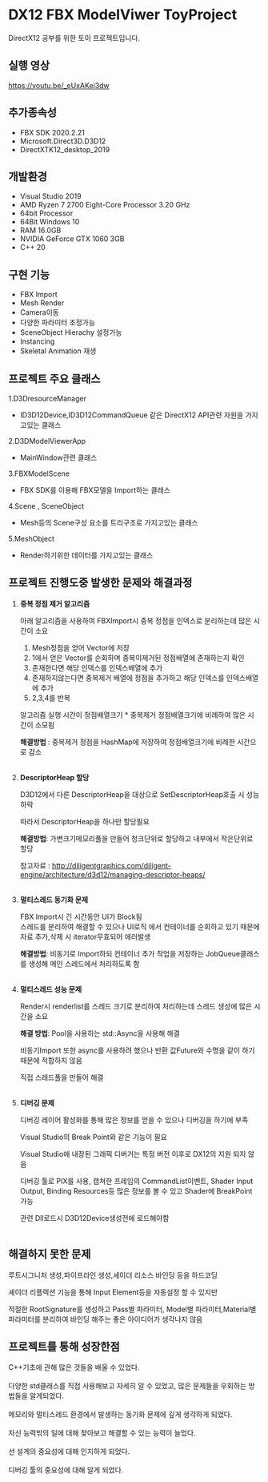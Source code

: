 # DX12 FBX ModelViwer ToyProject

DirectX12 공부를 위한 토이 프로젝트입니다.  
## 실행 영상
https://youtu.be/_eUxAKej3dw


## 추가종속성

* FBX SDK 2020.2.21
* Microsoft.Direct3D.D3D12
* DirectXTK12_desktop_2019


## 개발환경

* Visual Studio 2019
* AMD Ryzen 7 2700 Eight-Core Processor 3.20 GHz
* 64bit Processor
* 64Bit Windows 10
* RAM 16.0GB
* NVIDIA GeForce GTX 1060 3GB
* C++ 20

## 구현 기능

* FBX Import
* Mesh Render
* Camera이동
* 다양한 파라미터 조정가능
* SceneObject Hierachy 설정가능
* Instancing
* Skeletal Animation 재생

## 프로젝트 주요 클래스

1.D3DresourceManager  
* ID3D12Device,ID3D12CommandQueue 같은 DirectX12 API관련 자원을 가지고있는 클래스 


2.D3DModelViewerApp  
* MainWindow관련 클래스


3.FBXModelScene  
* FBX SDK를 이용해 FBX모델을 Import하는 클래스


4.Scene , SceneObject  
* Mesh등의 Scene구성 요소를 트리구조로 가지고있는 클래스


5.MeshObject  
* Render하기위한 데이터를 가지고있는 클래스


## 프로젝트 진행도중 발생한 문제와 해결과정

1. __중복 정점 제거 알고리즘__


   아래 알고리즘을 사용하여 FBXImport시 중복 정점을 인덱스로 분리하는데 많은 시간이 소요

    1. Mesh정점을 얻어 Vector에 저장  
    2. 1에서 얻은 Vector를 순회하며 중복이제거된 정점배열에 존재하는지 확인  
    3. 존재한다면 해당 인덱스를 인덱스배열에 추가  
    4. 존재하지않는다면 중복제거 배열에 정점을 추가하고 해당 인덱스를 인덱스배열에 추가  
    5. 2,3,4를 반복  

   알고리즘 실행 시간이 정점배열크기 * 중복제거 정점배열크기에 비례하여 많은 시간이 소모됨  

   __해결방법__ : 중복제거 정점을 HashMap에 저장하여 정점배열크기에 비례한 시간으로 감소     
   <br/>

2. __DescriptorHeap 할당__


   D3D12에서 다른 DescriptorHeap을 대상으로 SetDescriptorHeap호출 시 성능하락    

   따라서 DescriptorHeap을 하나만 할당필요    


   __해결방법__: 가변크기메모리풀을 만들어 청크단위로 할당하고 내부에서 작은단위로 할당


   참고자료 : http://diligentgraphics.com/diligent-engine/architecture/d3d12/managing-descriptor-heaps/    
   <br/>

3. __멀티스레드 동기화 문제__


   FBX Import시 긴 시간동안 UI가 Block됨   
   스레드를 분리하여 해결할 수 있으나 UI로직 에서 컨테이너를 순회하고 있기 때문에 자료 추가,삭제 시 iterator무효되어 에러발생   
   
   __해결방법__: 비동기로 Import하되 컨테이너 추가 작업을 저장하는 JobQueue클래스를 생성해 메인 스레드에서 처리하도록 함         
   <br/>

4. __멀티스레드 성능 문제__


   Render시 renderlist를 스레드 크기로 분리하여 처리하는데 스레드 생성에 많은 시간을 소요  

   __해결 방법__: Pool을 사용하는 std::Async을 사용해 해결   

   비동기Import 또한 async를 사용하려 했으나 반환 값Future와 수명을 같이 하기 때문에 적합하지 않음  

   직접 스레드풀을 만들어 해결    
   <br/>

5. __디버깅 문제__


   디버깅 레이어 활성화를 통해 많은 정보를 얻을 수 있으나 디버깅을 하기에 부족   

   Visual Studio의 Break Point와 같은 기능이 필요     

   Visual Studio에 내장된 그래픽 디버거는 특정 버전 이후로 DX12의 지원 되지 않음   

   디버깅 툴로 PIX를 사용, 캡쳐한 프레임의 CommandList이벤트, Shader Input Output, Binding Resources등 많은 정보를 볼 수 있고 Shader에 BreakPoint 가능

   관련 Dll로드시 D3D12Device생성전에 로드해야함  
   <br/>



## 해결하지 못한 문제

   루트시그니처 생성,파이프라인 생성,셰이더 리소스 바인딩 등을 하드코딩  

   셰이더 리플렉션 기능을 통해 Input Element등을 자동설정 할 수 있지만  

   적절한 RootSignature를 생성하고 Pass별 파라미터, Model별 파라미터,Material별 파라미터를 분리하여 바인딩 해주는 좋은 아이디어가 생각나지 않음


## 프로젝트를 통해 성장한점


C++기초에 관해 많은 것들을 배울 수 있었다.  
<br/>
다양한 std클래스를 직접 사용해보고 자세히 알 수 있었고, 많은 문제들을 우회하는 방법들을 알게되었다.  
<br/>
메모리와 멀티스레드 환경에서 발생하는 동기화 문제에 깊게 생각하게 되었다.   
<br/>
자신 능력밖의 일에 대해 찾아보고 해결할 수 있는 능력이 늘었다.  
<br/>
선 설계의 중요성에 대해 인지하게 되었다.  
<br/>
디버깅 툴의 중요성에 대해 알게 되었다.  






